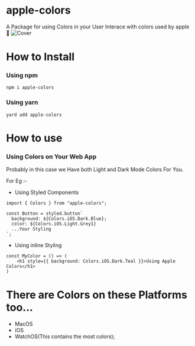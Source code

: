 # apple-colors
A Package for using Colors in your User Interace with colors used by apple🍎
![Cover](https://github.com/haneenmahd/apple-colors/Cover.png)

# How to Install
### Using npm
```
npm i apple-colors
```
### Using yarn
```
yard add apple-colors
```

# How to use
### Using Colors on Your Web App
Probably in this case we Have both Light and Dark Mode Colors For You.

For Eg :- 
- Using Styled Components

```
import { Colors } from "apple-colors";

const Button = styled.button`
  background: ${Colors.iOS.Dark.Blue};
  color: ${Colors.iOS.Light.Grey1}
  ...Your Styling
`;
```

- Using inline Styling
```
const MyColor = () => (
    <h1 style={{ background: Colors.iOS.Dark.Teal }}>Using Apple Colors</h1>
)
```

# There are Colors on these Platforms too...
- MacOS
- iOS
- WatchOS(This contains the most colors); 
